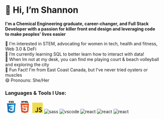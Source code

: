 <h1>👋 Hi, I’m Shannon</h1>

<b>I'm a Chemical Engineering graduate, career-changer, and Full Stack Developer with a passion for killer front end design and leveraging code to make peoples' lives easier</b>

💖 I'm interested in STEM, advocating for women in tech, health and fitness, Web 3.0 & DeFi <br>
🌱 I’m currently learning SQL to better learn how to interact with data!<br>
🌟 When Im not at my desk, you can find me playing court & beach volleyball and exploring the city <br>
👀 Fun Fact! I'm from East Coast Canada, but I've never tried oysters or muscles<br>
😄 Pronouns: She/Her <br>
<!-- 📫 You can reach me on twitter, my DMs are open! Twitter: [@shaida_eth](https://twitter.com/shaida_eth)  -->

<h3>Languages & Tools I Use:</h3>
<p><img src="https://raw.githubusercontent.com/devicons/devicon/master/icons/css3/css3-original-wordmark.svg" alt="css3" width="40" height="40"/>
<img src="https://raw.githubusercontent.com/devicons/devicon/master/icons/html5/html5-original-wordmark.svg" alt="html5" width="40" height="40"/>
<img src="https://raw.githubusercontent.com/devicons/devicon/master/icons/javascript/javascript-original.svg" alt="javascript" width="35" height="35"/>
<img src="https://cdn.jsdelivr.net/gh/devicons/devicon/icons/sass/sass-original.svg" alt="sass" width="40" height="40"/>
<img src="https://cdn.jsdelivr.net/gh/devicons/devicon/icons/vscode/vscode-original.svg" alt="vscode" width="35" height="35"/>
<img src="https://cdn.jsdelivr.net/gh/devicons/devicon/icons/react/react-original.svg" alt="react" width="37" height="37" />
<img src="https://cdn.jsdelivr.net/gh/devicons/devicon/icons/firebase/firebase-plain.svg" alt="react" width="37" height="37" />
          <img src="https://cdn.jsdelivr.net/gh/devicons/devicon/icons/mysql/mysql-plain.svg" alt="react" width="37" height="37" />




